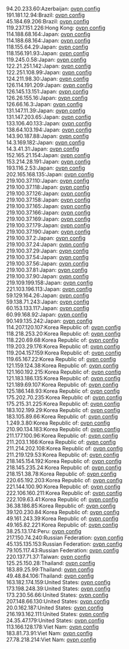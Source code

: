 94.20.233.60:Azerbaijan: [ovpn config](vpn/94_20_233_60.ovpn)  
191.181.12.94:Brazil: [ovpn config](vpn/191_181_12_94.ovpn)  
45.184.69.206:Brazil: [ovpn config](vpn/45_184_69_206.ovpn)  
119.237.151.226:Hong Kong: [ovpn config](vpn/119_237_151_226.ovpn)  
114.188.68.164:Japan: [ovpn config](vpn/114_188_68_164.ovpn)  
114.188.68.164:Japan: [ovpn config](vpn/114_188_68_164.ovpn)  
118.155.64.29:Japan: [ovpn config](vpn/118_155_64_29.ovpn)  
118.156.191.93:Japan: [ovpn config](vpn/118_156_191_93.ovpn)  
119.245.0.58:Japan: [ovpn config](vpn/119_245_0_58.ovpn)  
122.21.251.142:Japan: [ovpn config](vpn/122_21_251_142.ovpn)  
122.251.108.99:Japan: [ovpn config](vpn/122_251_108_99.ovpn)  
124.211.98.30:Japan: [ovpn config](vpn/124_211_98_30.ovpn)  
126.114.191.209:Japan: [ovpn config](vpn/126_114_191_209.ovpn)  
126.145.13.151:Japan: [ovpn config](vpn/126_145_13_151.ovpn)  
126.26.155.16:Japan: [ovpn config](vpn/126_26_155_16.ovpn)  
126.66.16.3:Japan: [ovpn config](vpn/126_66_16_3.ovpn)  
131.147.11.39:Japan: [ovpn config](vpn/131_147_11_39.ovpn)  
131.147.203.65:Japan: [ovpn config](vpn/131_147_203_65.ovpn)  
133.106.40.133:Japan: [ovpn config](vpn/133_106_40_133.ovpn)  
138.64.103.194:Japan: [ovpn config](vpn/138_64_103_194.ovpn)  
143.90.187.88:Japan: [ovpn config](vpn/143_90_187_88.ovpn)  
14.3.169.182:Japan: [ovpn config](vpn/14_3_169_182.ovpn)  
14.3.41.31:Japan: [ovpn config](vpn/14_3_41_31.ovpn)  
152.165.21.154:Japan: [ovpn config](vpn/152_165_21_154.ovpn)  
153.214.28.191:Japan: [ovpn config](vpn/153_214_28_191.ovpn)  
193.116.2.53:Japan: [ovpn config](vpn/193_116_2_53.ovpn)  
202.165.168.135:Japan: [ovpn config](vpn/202_165_168_135.ovpn)  
219.100.37.110:Japan: [ovpn config](vpn/219_100_37_110.ovpn)  
219.100.37.118:Japan: [ovpn config](vpn/219_100_37_118.ovpn)  
219.100.37.126:Japan: [ovpn config](vpn/219_100_37_126.ovpn)  
219.100.37.158:Japan: [ovpn config](vpn/219_100_37_158.ovpn)  
219.100.37.165:Japan: [ovpn config](vpn/219_100_37_165.ovpn)  
219.100.37.166:Japan: [ovpn config](vpn/219_100_37_166.ovpn)  
219.100.37.169:Japan: [ovpn config](vpn/219_100_37_169.ovpn)  
219.100.37.179:Japan: [ovpn config](vpn/219_100_37_179.ovpn)  
219.100.37.190:Japan: [ovpn config](vpn/219_100_37_190.ovpn)  
219.100.37.2:Japan: [ovpn config](vpn/219_100_37_2.ovpn)  
219.100.37.24:Japan: [ovpn config](vpn/219_100_37_24.ovpn)  
219.100.37.29:Japan: [ovpn config](vpn/219_100_37_29.ovpn)  
219.100.37.54:Japan: [ovpn config](vpn/219_100_37_54.ovpn)  
219.100.37.56:Japan: [ovpn config](vpn/219_100_37_56.ovpn)  
219.100.37.81:Japan: [ovpn config](vpn/219_100_37_81.ovpn)  
219.100.37.90:Japan: [ovpn config](vpn/219_100_37_90.ovpn)  
219.109.199.158:Japan: [ovpn config](vpn/219_109_199_158.ovpn)  
221.103.196.113:Japan: [ovpn config](vpn/221_103_196_113.ovpn)  
59.129.164.26:Japan: [ovpn config](vpn/59_129_164_26.ovpn)  
59.138.71.243:Japan: [ovpn config](vpn/59_138_71_243.ovpn)  
60.153.133.117:Japan: [ovpn config](vpn/60_153_133_117.ovpn)  
60.99.168.92:Japan: [ovpn config](vpn/60_99_168_92.ovpn)  
90.149.135.242:Japan: [ovpn config](vpn/90_149_135_242.ovpn)  
114.207.120.107:Korea Republic of: [ovpn config](vpn/114_207_120_107.ovpn)  
118.218.253.20:Korea Republic of: [ovpn config](vpn/118_218_253_20.ovpn)  
118.220.69.68:Korea Republic of: [ovpn config](vpn/118_220_69_68.ovpn)  
119.203.29.176:Korea Republic of: [ovpn config](vpn/119_203_29_176.ovpn)  
119.204.157.159:Korea Republic of: [ovpn config](vpn/119_204_157_159.ovpn)  
119.65.167.22:Korea Republic of: [ovpn config](vpn/119_65_167_22.ovpn)  
121.159.124.38:Korea Republic of: [ovpn config](vpn/121_159_124_38.ovpn)  
121.160.192.215:Korea Republic of: [ovpn config](vpn/121_160_192_215.ovpn)  
121.183.186.135:Korea Republic of: [ovpn config](vpn/121_183_186_135.ovpn)  
121.189.69.107:Korea Republic of: [ovpn config](vpn/121_189_69_107.ovpn)  
125.186.148.93:Korea Republic of: [ovpn config](vpn/125_186_148_93.ovpn)  
175.202.70.235:Korea Republic of: [ovpn config](vpn/175_202_70_235.ovpn)  
175.215.31.225:Korea Republic of: [ovpn config](vpn/175_215_31_225.ovpn)  
183.102.199.29:Korea Republic of: [ovpn config](vpn/183_102_199_29.ovpn)  
183.105.89.66:Korea Republic of: [ovpn config](vpn/183_105_89_66.ovpn)  
1.249.3.80:Korea Republic of: [ovpn config](vpn/1_249_3_80.ovpn)  
210.90.134.183:Korea Republic of: [ovpn config](vpn/210_90_134_183.ovpn)  
211.177.100.96:Korea Republic of: [ovpn config](vpn/211_177_100_96.ovpn)  
211.203.1.166:Korea Republic of: [ovpn config](vpn/211_203_1_166.ovpn)  
211.214.202.108:Korea Republic of: [ovpn config](vpn/211_214_202_108.ovpn)  
211.219.129.53:Korea Republic of: [ovpn config](vpn/211_219_129_53.ovpn)  
218.145.154.192:Korea Republic of: [ovpn config](vpn/218_145_154_192.ovpn)  
218.145.235.24:Korea Republic of: [ovpn config](vpn/218_145_235_24.ovpn)  
218.151.38.78:Korea Republic of: [ovpn config](vpn/218_151_38_78.ovpn)  
220.65.192.203:Korea Republic of: [ovpn config](vpn/220_65_192_203.ovpn)  
221.144.100.90:Korea Republic of: [ovpn config](vpn/221_144_100_90.ovpn)  
222.106.160.211:Korea Republic of: [ovpn config](vpn/222_106_160_211.ovpn)  
222.109.63.41:Korea Republic of: [ovpn config](vpn/222_109_63_41.ovpn)  
36.38.186.85:Korea Republic of: [ovpn config](vpn/36_38_186_85.ovpn)  
39.120.230.84:Korea Republic of: [ovpn config](vpn/39_120_230_84.ovpn)  
49.161.243.39:Korea Republic of: [ovpn config](vpn/49_161_243_39.ovpn)  
49.165.82.221:Korea Republic of: [ovpn config](vpn/49_165_82_221.ovpn)  
38.25.13.174:Peru: [ovpn config](vpn/38_25_13_174.ovpn)  
217.150.74.240:Russian Federation: [ovpn config](vpn/217_150_74_240.ovpn)  
45.135.135.153:Russian Federation: [ovpn config](vpn/45_135_135_153.ovpn)  
79.105.117.43:Russian Federation: [ovpn config](vpn/79_105_117_43.ovpn)  
220.137.71.37:Taiwan: [ovpn config](vpn/220_137_71_37.ovpn)  
125.25.150.28:Thailand: [ovpn config](vpn/125_25_150_28.ovpn)  
183.89.25.99:Thailand: [ovpn config](vpn/183_89_25_99.ovpn)  
49.48.84.106:Thailand: [ovpn config](vpn/49_48_84_106.ovpn)  
163.182.174.159:United States: [ovpn config](vpn/163_182_174_159.ovpn)  
173.198.248.39:United States: [ovpn config](vpn/173_198_248_39.ovpn)  
173.230.56.66:United States: [ovpn config](vpn/173_230_56_66.ovpn)  
207.148.66.130:United States: [ovpn config](vpn/207_148_66_130.ovpn)  
20.0.162.187:United States: [ovpn config](vpn/20_0_162_187.ovpn)  
216.193.162.111:United States: [ovpn config](vpn/216_193_162_111.ovpn)  
24.35.47.179:United States: [ovpn config](vpn/24_35_47_179.ovpn)  
113.166.128.178:Viet Nam: [ovpn config](vpn/113_166_128_178.ovpn)  
183.81.73.91:Viet Nam: [ovpn config](vpn/183_81_73_91.ovpn)  
27.78.218.214:Viet Nam: [ovpn config](vpn/27_78_218_214.ovpn)  
